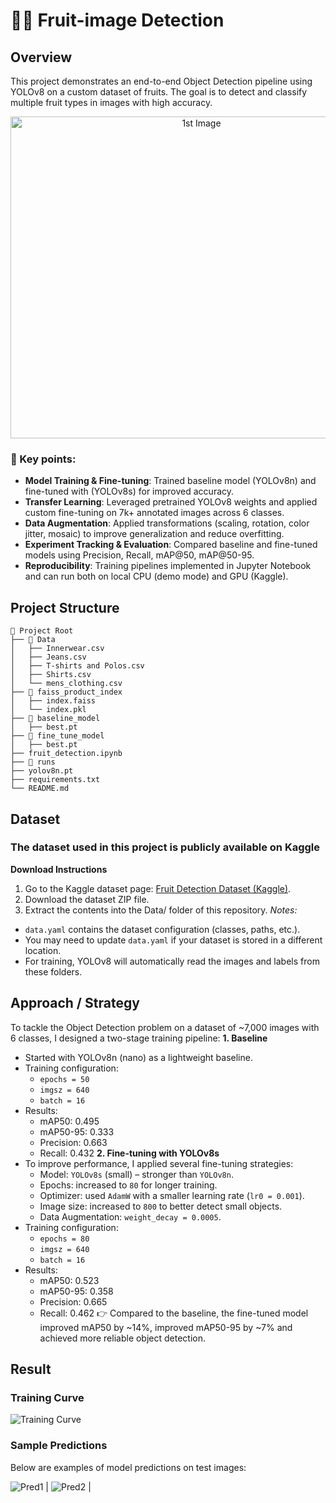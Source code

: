 # 🧑‍💼 Fruit-image Detection

## Overview  
This project demonstrates an end-to-end Object Detection pipeline using YOLOv8 on a custom dataset of fruits.
The goal is to detect and classify multiple fruit types in images with high accuracy.

<p align="center">
  <img src="..." width="595" height="515" alt="1st Image"/>
</p>


### 🔑 Key points:
- **Model Training & Fine-tuning**: Trained baseline model (YOLOv8n) and fine-tuned with (YOLOv8s) for improved accuracy.
- **Transfer Learning**: Leveraged pretrained YOLOv8 weights and applied custom fine-tuning on 7k+ annotated images across 6 classes.
- **Data Augmentation**: Applied transformations (scaling, rotation, color jitter, mosaic) to improve generalization and reduce overfitting.
- **Experiment Tracking & Evaluation**: Compared baseline and fine-tuned models using Precision, Recall, mAP@50, mAP@50-95.
- **Reproducibility**: Training pipelines implemented in Jupyter Notebook and can run both on local CPU (demo mode) and GPU (Kaggle).

## Project Structure
```
📂 Project Root
├── 📂 Data
│   ├── Innerwear.csv
│   ├── Jeans.csv
│   ├── T-shirts and Polos.csv
│   ├── Shirts.csv
│   └── mens_clothing.csv
├── 📂 faiss_product_index
│   ├── index.faiss
│   └── index.pkl
├── 📂 baseline_model
│   ├── best.pt
├── 📂 fine_tune_model
│   ├── best.pt
├── fruit_detection.ipynb
├── 📂 runs
├── yolov8n.pt
├── requirements.txt
└── README.md
```
## Dataset
### The dataset used in this project is publicly available on Kaggle
**Download Instructions**
1. Go to the Kaggle dataset page: [Fruit Detection Dataset (Kaggle)](https://www.kaggle.com/datasets/lakshaytyagi01/fruit-detection).
2. Download the dataset ZIP file.
3. Extract the contents into the Data/ folder of this repository.
*Notes:*
- `data.yaml` contains the dataset configuration (classes, paths, etc.).
- You may need to update `data.yaml` if your dataset is stored in a different location.
- For training, YOLOv8 will automatically read the images and labels from these folders.

## Approach / Strategy
To tackle the Object Detection problem on a dataset of ~7,000 images with 6 classes, I designed a two-stage training pipeline:
**1. Baseline**
- Started with YOLOv8n (nano) as a lightweight baseline.
- Training configuration:
  - `epochs = 50`
  - `imgsz = 640`
  - `batch = 16`
- Results:
  - mAP50: 0.495
  - mAP50-95: 0.333
  - Precision: 0.663
  - Recall: 0.432
**2. Fine-tuning with YOLOv8s**
- To improve performance, I applied several fine-tuning strategies:
  - Model: `YOLOv8s` (small) – stronger than `YOLOv8n`.
  - Epochs: increased to `80` for longer training.
  - Optimizer: used `AdamW` with a smaller learning rate (`lr0 = 0.001`).
  - Image size: increased to `800` to better detect small objects.
  - Data Augmentation: `weight_decay = 0.0005`.
- Training configuration:
  - `epochs = 80`
  - `imgsz = 640`
  - `batch = 16`
- Results:
  - mAP50: 0.523
  - mAP50-95: 0.358
  - Precision: 0.665
  - Recall: 0.462
👉 Compared to the baseline, the fine-tuned model improved mAP50 by ~14%, improved mAP50-95 by ~7%  and achieved more reliable object detection.

## Result
### Training Curve
![Training Curve](<img width="998" height="498" alt="results" src="https://github.com/user-attachments/assets/b04a4444-f8a4-42a3-bdc7-65dfbcf21e22" />)

### Sample Predictions
Below are examples of model predictions on test images:

![Pred1](samples/pred1.jpg) | ![Pred2](samples/pred2.jpg) |









